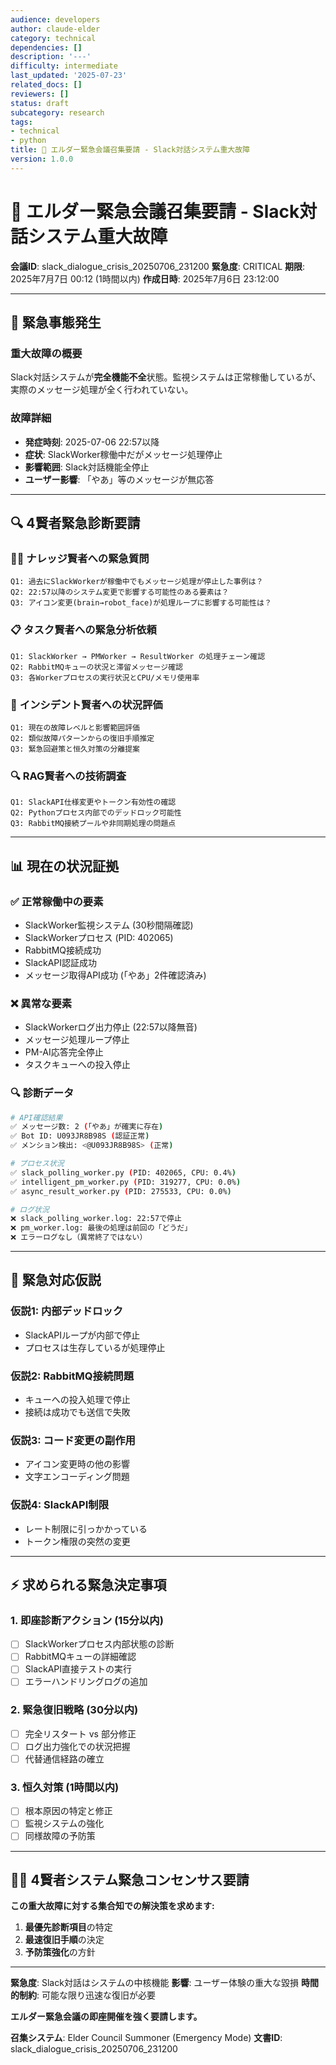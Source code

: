 ```yaml
---
audience: developers
author: claude-elder
category: technical
dependencies: []
description: '---'
difficulty: intermediate
last_updated: '2025-07-23'
related_docs: []
reviewers: []
status: draft
subcategory: research
tags:
- technical
- python
title: 🚨 エルダー緊急会議召集要請 - Slack対話システム重大故障
version: 1.0.0
---
```


# 🚨 エルダー緊急会議召集要請 - Slack対話システム重大故障

**会議ID**: slack_dialogue_crisis_20250706_231200
**緊急度**: CRITICAL
**期限**: 2025年7月7日 00:12 (1時間以内)
**作成日時**: 2025年7月6日 23:12:00

---

## 🚨 **緊急事態発生**

### **重大故障の概要**
Slack対話システムが**完全機能不全**状態。監視システムは正常稼働しているが、実際のメッセージ処理が全く行われていない。

### **故障詳細**
- **発症時刻**: 2025-07-06 22:57以降
- **症状**: SlackWorker稼働中だがメッセージ処理停止
- **影響範囲**: Slack対話機能全停止
- **ユーザー影響**: 「やあ」等のメッセージが無応答

---

## 🔍 **4賢者緊急診断要請**

### 🧙‍♂️ **ナレッジ賢者への緊急質問**
```
Q1: 過去にSlackWorkerが稼働中でもメッセージ処理が停止した事例は？
Q2: 22:57以降のシステム変更で影響する可能性のある要素は？
Q3: アイコン変更(brain→robot_face)が処理ループに影響する可能性は？
```

### 📋 **タスク賢者への緊急分析依頼**
```
Q1: SlackWorker → PMWorker → ResultWorker の処理チェーン確認
Q2: RabbitMQキューの状況と滞留メッセージ確認
Q3: 各Workerプロセスの実行状況とCPU/メモリ使用率
```

### 🚨 **インシデント賢者への状況評価**
```
Q1: 現在の故障レベルと影響範囲評価
Q2: 類似故障パターンからの復旧手順推定
Q3: 緊急回避策と恒久対策の分離提案
```

### 🔍 **RAG賢者への技術調査**
```
Q1: SlackAPI仕様変更やトークン有効性の確認
Q2: Pythonプロセス内部でのデッドロック可能性
Q3: RabbitMQ接続プールや非同期処理の問題点
```

---

## 📊 **現在の状況証拠**

### **✅ 正常稼働中の要素**
- SlackWorker監視システム (30秒間隔確認)
- SlackWorkerプロセス (PID: 402065)
- RabbitMQ接続成功
- SlackAPI認証成功
- メッセージ取得API成功 (「やあ」2件確認済み)

### **❌ 異常な要素**
- SlackWorkerログ出力停止 (22:57以降無音)
- メッセージ処理ループ停止
- PM-AI応答完全停止
- タスクキューへの投入停止

### **🔍 診断データ**
```bash
# API確認結果
✅ メッセージ数: 2 (「やあ」が確実に存在)
✅ Bot ID: U093JR8B98S (認証正常)
✅ メンション検出: <@U093JR8B98S> (正常)

# プロセス状況
✅ slack_polling_worker.py (PID: 402065, CPU: 0.4%)
✅ intelligent_pm_worker.py (PID: 319277, CPU: 0.0%)
✅ async_result_worker.py (PID: 275533, CPU: 0.0%)

# ログ状況
❌ slack_polling_worker.log: 22:57で停止
❌ pm_worker.log: 最後の処理は前回の「どうだ」
❌ エラーログなし（異常終了ではない）
```

---

## 🎯 **緊急対応仮説**

### **仮説1: 内部デッドロック**
- SlackAPIループが内部で停止
- プロセスは生存しているが処理停止

### **仮説2: RabbitMQ接続問題**
- キューへの投入処理で停止
- 接続は成功でも送信で失敗

### **仮説3: コード変更の副作用**
- アイコン変更時の他の影響
- 文字エンコーディング問題

### **仮説4: SlackAPI制限**
- レート制限に引っかかっている
- トークン権限の突然の変更

---

## ⚡ **求められる緊急決定事項**

### **1. 即座診断アクション (15分以内)**
- [ ] SlackWorkerプロセス内部状態の診断
- [ ] RabbitMQキューの詳細確認
- [ ] SlackAPI直接テストの実行
- [ ] エラーハンドリングログの追加

### **2. 緊急復旧戦略 (30分以内)**
- [ ] 完全リスタート vs 部分修正
- [ ] ログ出力強化での状況把握
- [ ] 代替通信経路の確立

### **3. 恒久対策 (1時間以内)**
- [ ] 根本原因の特定と修正
- [ ] 監視システムの強化
- [ ] 同様故障の予防策

---

## 🧙‍♂️ **4賢者システム緊急コンセンサス要請**

**この重大故障に対する集合知での解決策を求めます:**

1. **最優先診断項目**の特定
2. **最速復旧手順**の決定
3. **予防策強化**の方針

---

**緊急度**: Slack対話はシステムの中核機能
**影響**: ユーザー体験の重大な毀損
**時間的制約**: 可能な限り迅速な復旧が必要

**エルダー緊急会議の即座開催を強く要請します。**

**召集システム**: Elder Council Summoner (Emergency Mode)
**文書ID**: slack_dialogue_crisis_20250706_231200
